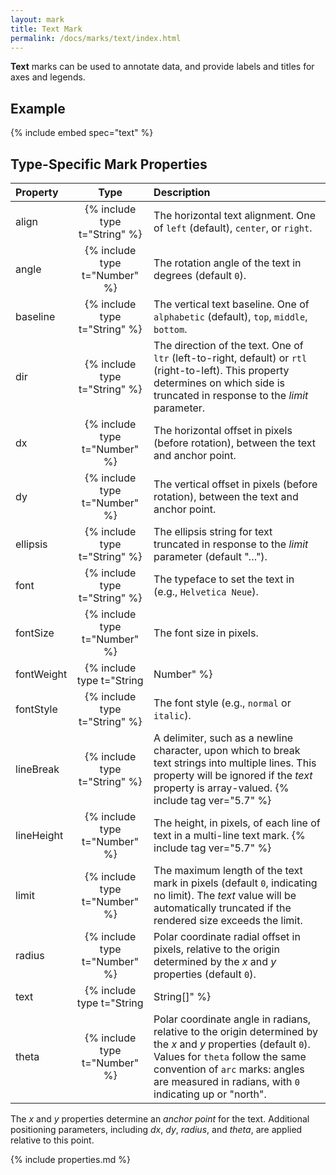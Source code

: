 ```yaml
---
layout: mark
title: Text Mark
permalink: /docs/marks/text/index.html
---
```


**Text** marks can be used to annotate data, and provide labels and titles for axes and legends.

## Example

{% include embed spec="text" %}

## Type-Specific Mark Properties

| Property            | Type                           | Description   |
| :------------------ | :----------------------------: | :------------ |
| align               | {% include type t="String" %}  | The horizontal text alignment. One of `left` (default), `center`, or `right`. |
| angle               | {% include type t="Number" %}  | The rotation angle of the text in degrees (default `0`). |
| baseline            | {% include type t="String" %}  | The vertical text baseline. One of `alphabetic` (default), `top`, `middle`, `bottom`. |
| dir                 | {% include type t="String" %}  | The direction of the text. One of `ltr` (left-to-right, default) or `rtl` (right-to-left). This property determines on which side is truncated in response to the _limit_ parameter. |
| dx                  | {% include type t="Number" %}  | The horizontal offset in pixels (before rotation), between the text and anchor point. |
| dy                  | {% include type t="Number" %}  | The vertical offset in pixels (before rotation), between the text and anchor point. |
| ellipsis            | {% include type t="String" %}  | The ellipsis string for text truncated in response to the _limit_ parameter (default "&hellip;"). |
| font                | {% include type t="String" %}  | The typeface to set the text in (e.g., `Helvetica Neue`). |
| fontSize            | {% include type t="Number" %}  | The font size in pixels. |
| fontWeight          | {% include type t="String|Number" %}  | The font weight (e.g., `normal` or `bold`). |
| fontStyle           | {% include type t="String" %}  | The font style (e.g., `normal` or `italic`). |
| lineBreak           | {% include type t="String" %}  | A delimiter, such as a newline character, upon which to break text strings into multiple lines. This property will be ignored if the *text* property is array-valued. {% include tag ver="5.7" %} |
| lineHeight          | {% include type t="Number" %}  | The height, in pixels, of each line of text in a multi-line text mark. {% include tag ver="5.7" %} |
| limit               | {% include type t="Number" %}  | The maximum length of the text mark in pixels (default `0`, indicating no limit). The _text_ value will be automatically truncated if the rendered size exceeds the limit. |
| radius              | {% include type t="Number" %}  | Polar coordinate radial offset in pixels, relative to the origin determined by the _x_ and _y_ properties (default `0`). |
| text                | {% include type t="String|String[]" %}  | The text to display. This text may be truncated if the rendered length of the text exceeds the _limit_ parameter. For versions {% include tag ver="5.7" %}, a string array specifies multiple lines of text. |
| theta               | {% include type t="Number" %}  | Polar coordinate angle in radians, relative to the origin determined by the _x_ and _y_ properties (default `0`). Values for `theta` follow the same convention of `arc` marks: angles are measured in radians, with `0` indicating up or "north". |

The _x_ and _y_ properties determine an _anchor point_ for the text. Additional positioning parameters, including _dx_, _dy_, _radius_, and _theta_, are applied relative to this point.

{% include properties.md %}
